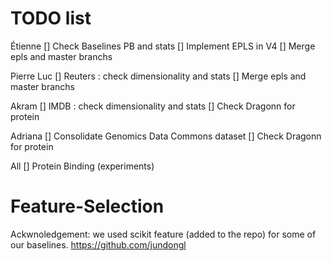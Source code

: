 # TODO list

Étienne
[] Check Baselines PB and stats
[] Implement EPLS in V4
[] Merge epls and master branchs

Pierre Luc
[] Reuters : check dimensionality and stats
[] Merge epls and master branchs

Akram
[] IMDB : check dimensionality and stats
[] Check Dragonn for protein 

Adriana
[] Consolidate Genomics Data Commons dataset
[] Check Dragonn for protein 

All
[] Protein Binding (experiments)

# Feature-Selection
Ackwnoledgement: we used scikit feature (added to the repo) for some of our baselines.
https://github.com/jundongl
